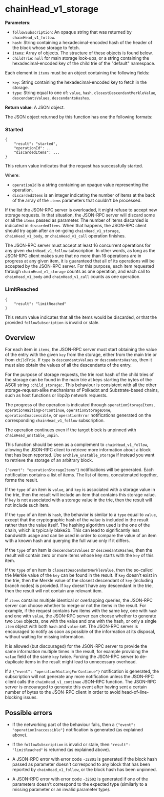 # chainHead_v1_storage

**Parameters**:

- `followSubscription`: An opaque string that was returned by `chainHead_v1_follow`.
- `hash`: String containing a hexadecimal-encoded hash of the header of the block whose storage to fetch.
- `items`: Array of objects. The structure of these objects is found below.
- `childTrie`: `null` for main storage look-ups, or a string containing the hexadecimal-encoded key of the child trie of the "default" namespace.

Each element in `items` must be an object containing the following fields:

- `key`: String containing the hexadecimal-encoded key to fetch in the storage.
- `type`: String equal to one of: `value`, `hash`, `closestDescendantMerkleValue`, `descendantsValues`, `descendantsHashes`.

**Return value**: A JSON object.

The JSON object returned by this function has one the following formats:

### Started

```
{
    "result": "started",
    "operationId": ...
    "discardedItems": ...
}
```

This return value indicates that the request has successfully started.

Where:

- `operationId` is a string containing an opaque value representing the operation.
- `discardedItems` is an integer indicating the number of items at the back of the array of the `items` parameters that couldn't be processed.

If the list the JSON-RPC server is overloaded, it might refuse to accept new storage requests. In that situation, the JSON-RPC server will discard some or all the `items` passed as parameter. The number of items discarded is indicated in `discardedItems`. When that happens, the JSON-RPC client should try again after an on-going `chainHead_v1_storage`, `chainHead_v1_body`, or `chainHead_v1_call` operation finishes.

The JSON-RPC server must accept at least 16 concurrent operations for any given `chainHead_v1_follow` subscription. In other words, as long as the JSON-RPC client makes sure that no more than 16 operations are in progress at any given item, it is guaranteed that all of its operations will be accepted by the JSON-RPC server.
For this purpose, each item requested through `chainHead_v1_storage` counts as one operation, and each call to `chainHead_v1_body` and `chainHead_v1_call` counts as one operation.

### LimitReached

```
{
    "result": "limitReached"
}
```

This return value indicates that all the items would be discarded, or that the provided `followSubscription` is invalid or stale.

## Overview

For each item in `items`, the JSON-RPC server must start obtaining the value of the entry with the given `key` from the storage, either from the main trie or from `childTrie`. If `type` is `descendantsValues` or `descendantsHashes`, then it must also obtain the values of all the descendants of the entry.

For the purpose of storage requests, the trie root hash of the child tries of the storage can be found in the main trie at keys starting the bytes of the ASCII string `:child_storage:`. This behaviour is consistent with all the other storage-request-alike mechanisms of Polkadot and Substrate-based chains, such as host functions or libp2p network requests.

The progress of the operation is indicated through `operationStorageItems`, `operationWaitingForContinue`, `operationStorageDone`, `operationInaccessible`, or `operationError` notifications generated on the corresponding `chainHead_v1_follow` subscription.

The operation continues even if the target block is unpinned with `chainHead_unstable_unpin`.

This function should be seen as a complement to `chainHead_v1_follow`, allowing the JSON-RPC client to retrieve more information about a block that has been reported. Use `archive_unstable_storage` if instead you want to retrieve the storage of an arbitrary block.

`{"event": "operationStorageItems"}` notifications will be generated. Each notification contains a list of items. The list of items, concatenated together, forms the result.

If the `type` of an item is `value`, and `key` is associated with a storage value in the trie, then the result will include an item that contains this storage value. If `key` is not associated with a storage value in the trie, then the result will not include such item.

If the `type` of an item is `hash`, the behavior is similar to a `type` equal to `value`, except that the cryptographic hash of the value is included in the result rather than the value itself. The hashing algorithm used is the one of the chain, which is typically blake2b. This can lead to significantly less bandwidth usage and can be used in order to compare the value of an item with a known hash and querying the full value only if it differs.

If the `type` of an item is `descendantsValues` or `descendantsHashes`, then the result will contain zero or more items whose key starts with the `key` of this item.

If the `type` of an item is `closestDescendantMerkleValue`, then the so-called trie Merkle value of the `key` can be found in the result. If `key` doesn't exist in the trie, then the Merkle value of the closest descendant of `key` (including branch nodes) is provided. If `key` doesn't have any descendant in the trie, then the result will not contain any relevant item.

If `items` contains multiple identical or overlapping queries, the JSON-RPC server can choose whether to merge or not the items in the result. For example, if the request contains two items with the same key, one with `hash` and one with `value`, the JSON-RPC server can choose whether to generate two `item` objects, one with the value and one with the hash, or only a single `item` object with both `hash` and `value` set. The JSON-RPC server is encouraged to notify as soon as possible of the information at its disposal, without waiting for missing information.

It is allowed (but discouraged) for the JSON-RPC server to provide the same information multiple times in the result, for example providing the `value` field of the same `key` twice. Forcing the JSON-RPC server to de-duplicate items in the result might lead to unnecessary overhead.

If a `{"event": "operationWaitingForContinue"}` notification is generated, the subscription will not generate any more notification unless the JSON-RPC client calls the `chainHead_v1_continue` JSON-RPC function. The JSON-RPC server is encouraged to generate this event after having sent a certain number of bytes to the JSON-RPC client in order to avoid head-of-line-blocking issues.

## Possible errors

- If the networking part of the behaviour fails, then a `{"event": "operationInaccessible"}` notification is generated (as explained above).
- If the `followSubscription` is invalid or stale, then `"result": "limitReached"` is returned (as explained above).

- A JSON-RPC error with error code `-32801` is generated if the block hash passed as parameter doesn't correspond to any block that has been reported by `chainHead_v1_follow`, or the block hash has been unpinned.
- A JSON-RPC error with error code `-32602` is generated if one of the parameters doesn't correspond to the expected type (similarly to a missing parameter or an invalid parameter type).
